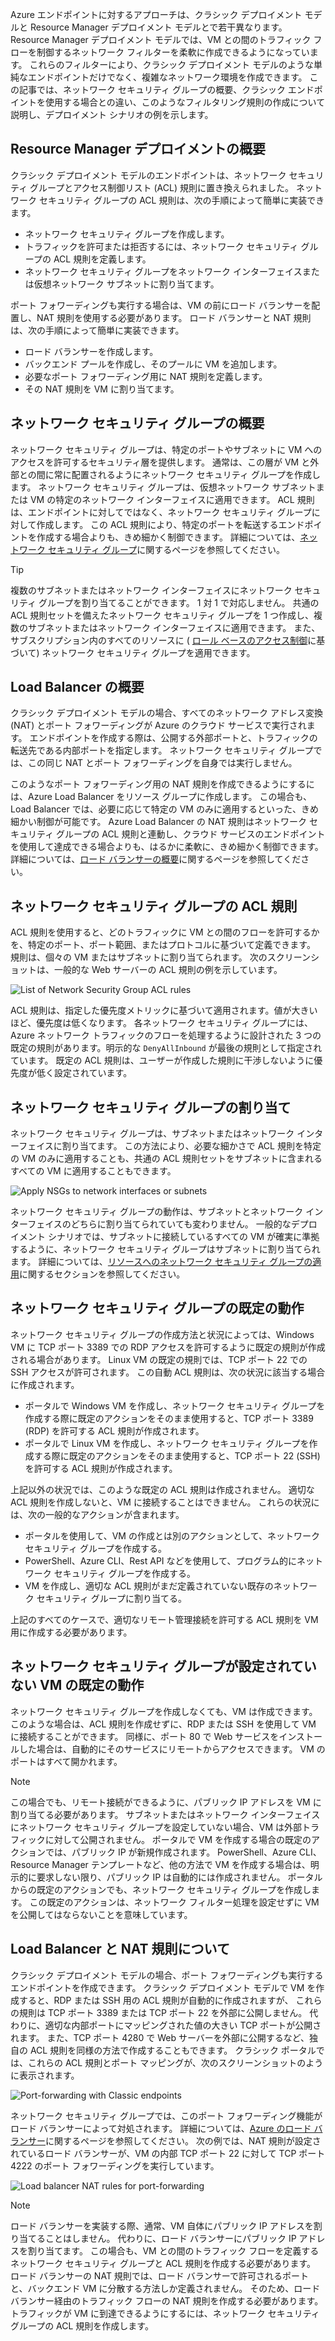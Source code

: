 Azure エンドポイントに対するアプローチは、クラシック デプロイメント モデルと Resource Manager デプロイメント モデルとで若干異なります。 Resource Manager デプロイメント モデルでは、VM との間のトラフィック フローを制御するネットワーク フィルターを柔軟に作成できるようになっています。 これらのフィルターにより、クラシック デプロイメント モデルのような単純なエンドポイントだけでなく、複雑なネットワーク環境を作成できます。 この記事では、ネットワーク セキュリティ グループの概要、クラシック エンドポイントを使用する場合との違い、このようなフィルタリング規則の作成について説明し、デプロイメント シナリオの例を示します。

## <a name="overview-of-resource-manager-deployments"></a>Resource Manager デプロイメントの概要
クラシック デプロイメント モデルのエンドポイントは、ネットワーク セキュリティ グループとアクセス制御リスト (ACL) 規則に置き換えられました。 ネットワーク セキュリティ グループの ACL 規則は、次の手順によって簡単に実装できます。

* ネットワーク セキュリティ グループを作成します。
* トラフィックを許可または拒否するには、ネットワーク セキュリティ グループの ACL 規則を定義します。
* ネットワーク セキュリティ グループをネットワーク インターフェイスまたは仮想ネットワーク サブネットに割り当てます。

ポート フォワーディングも実行する場合は、VM の前にロード バランサーを配置し、NAT 規則を使用する必要があります。 ロード バランサーと NAT 規則は、次の手順によって簡単に実装できます。

* ロード バランサーを作成します。
* バックエンド プールを作成し、そのプールに VM を追加します。
* 必要なポート フォワーディング用に NAT 規則を定義します。
* その NAT 規則を VM に割り当てます。

## <a name="network-security-group-overview"></a>ネットワーク セキュリティ グループの概要
ネットワーク セキュリティ グループは、特定のポートやサブネットに VM へのアクセスを許可するセキュリティ層を提供します。 通常は、この層が VM と外部との間に常に配置されるようにネットワーク セキュリティ グループを作成します。 ネットワーク セキュリティ グループは、仮想ネットワーク サブネットまたは VM の特定のネットワーク インターフェイスに適用できます。 ACL 規則は、エンドポイントに対してではなく、ネットワーク セキュリティ グループに対して作成します。 この ACL 規則により、特定のポートを転送するエンドポイントを作成する場合よりも、きめ細かく制御できます。 詳細については、[ネットワーク セキュリティ グループ](../articles/virtual-network/virtual-networks-nsg.md)に関するページを参照してください。

> [!TIP]
> 複数のサブネットまたはネットワーク インターフェイスにネットワーク セキュリティ グループを割り当てることができます。 1 対 1 で対応しません。 共通の ACL 規則セットを備えたネットワーク セキュリティ グループを 1 つ作成し、複数のサブネットまたはネットワーク インターフェイスに適用できます。 また、サブスクリプション内のすべてのリソースに ( [ロール ベースのアクセス制御](../articles/active-directory/role-based-access-control-what-is.md)に基づいて) ネットワーク セキュリティ グループを適用できます。

## <a name="load-balancers-overview"></a>Load Balancer の概要
クラシック デプロイメント モデルの場合、すべてのネットワーク アドレス変換 (NAT) とポート フォワーディングが Azure のクラウド サービスで実行されます。 エンドポイントを作成する際は、公開する外部ポートと、トラフィックの転送先である内部ポートを指定します。 ネットワーク セキュリティ グループでは、この同じ NAT とポート フォワーディングを自身では実行しません。 

このようなポート フォワーディング用の NAT 規則を作成できるようにするには、Azure Load Balancer をリソース グループに作成します。 この場合も、Load Balancer では、必要に応じて特定の VM のみに適用するといった、きめ細かい制御が可能です。 Azure Load Balancer の NAT 規則はネットワーク セキュリティ グループの ACL 規則と連動し、クラウド サービスのエンドポイントを使用して達成できる場合よりも、はるかに柔軟に、きめ細かく制御できます。 詳細については、[ロード バランサーの概要](../articles/load-balancer/load-balancer-overview.md)に関するページを参照してください。

## <a name="network-security-group-acl-rules"></a>ネットワーク セキュリティ グループの ACL 規則
ACL 規則を使用すると、どのトラフィックに VM との間のフローを許可するかを、特定のポート、ポート範囲、またはプロトコルに基づいて定義できます。 規則は、個々の VM またはサブネットに割り当てられます。 次のスクリーンショットは、一般的な Web サーバーの ACL 規則の例を示しています。

![List of Network Security Group ACL rules](./media/virtual-machines-common-endpoints-in-resource-manager/example-acl-rules.png)

ACL 規則は、指定した優先度メトリックに基づいて適用されます。値が大きいほど、優先度は低くなります。 各ネットワーク セキュリティ グループには、Azure ネットワーク トラフィックのフローを処理するように設計された 3 つの既定の規則があります。明示的な `DenyAllInbound` が最後の規則として指定されています。 既定の ACL 規則は、ユーザーが作成した規則に干渉しないように優先度が低く設定されています。

## <a name="assigning-network-security-groups"></a>ネットワーク セキュリティ グループの割り当て
ネットワーク セキュリティ グループは、サブネットまたはネットワーク インターフェイスに割り当てます。 この方法により、必要な細かさで ACL 規則を特定の VM のみに適用することも、共通の ACL 規則セットをサブネットに含まれるすべての VM に適用することもできます。

![Apply NSGs to network interfaces or subnets](./media/virtual-machines-common-endpoints-in-resource-manager/apply-nsg-to-resources.png)

ネットワーク セキュリティ グループの動作は、サブネットとネットワーク インターフェイスのどちらに割り当てられていても変わりません。 一般的なデプロイメント シナリオでは、サブネットに接続しているすべての VM が確実に準拠するように、ネットワーク セキュリティ グループはサブネットに割り当てられます。 詳細については、[リソースへのネットワーク セキュリティ グループの適用](../articles/virtual-network/virtual-networks-nsg.md#associating-nsgs)に関するセクションを参照してください。

## <a name="default-behavior-of-network-security-groups"></a>ネットワーク セキュリティ グループの既定の動作
ネットワーク セキュリティ グループの作成方法と状況によっては、Windows VM に TCP ポート 3389 での RDP アクセスを許可するように既定の規則が作成される場合があります。 Linux VM の既定の規則では、TCP ポート 22 での SSH アクセスが許可されます。 この自動 ACL 規則は、次の状況に該当する場合に作成されます。

* ポータルで Windows VM を作成し、ネットワーク セキュリティ グループを作成する際に既定のアクションをそのまま使用すると、TCP ポート 3389 (RDP) を許可する ACL 規則が作成されます。
* ポータルで Linux VM を作成し、ネットワーク セキュリティ グループを作成する際に既定のアクションをそのまま使用すると、TCP ポート 22 (SSH) を許可する ACL 規則が作成されます。

上記以外の状況では、このような既定の ACL 規則は作成されません。 適切な ACL 規則を作成しないと、VM に接続することはできません。 これらの状況には、次の一般的なアクションが含まれます。

* ポータルを使用して、VM の作成とは別のアクションとして、ネットワーク セキュリティ グループを作成する。
* PowerShell、Azure CLI、Rest API などを使用して、プログラム的にネットワーク セキュリティ グループを作成する。
* VM を作成し、適切な ACL 規則がまだ定義されていない既存のネットワーク セキュリティ グループに割り当てる。

上記のすべてのケースで、適切なリモート管理接続を許可する ACL 規則を VM 用に作成する必要があります。

## <a name="default-behavior-of-a-vm-without-a-network-security-group"></a>ネットワーク セキュリティ グループが設定されていない VM の既定の動作
ネットワーク セキュリティ グループを作成しなくても、VM は作成できます。 このような場合は、ACL 規則を作成せずに、RDP または SSH を使用して VM に接続することができます。 同様に、ポート 80 で Web サービスをインストールした場合は、自動的にそのサービスにリモートからアクセスできます。 VM のポートはすべて開かれます。

> [!NOTE]
> この場合でも、リモート接続ができるように、パブリック IP アドレスを VM に割り当てる必要があります。 サブネットまたはネットワーク インターフェイスにネットワーク セキュリティ グループを設定していない場合、VM は外部トラフィックに対して公開されません。 ポータルで VM を作成する場合の既定のアクションでは、パブリック IP が新規作成されます。 PowerShell、Azure CLI、Resource Manager テンプレートなど、他の方法で VM を作成する場合は、明示的に要求しない限り、パブリック IP は自動的には作成されません。 ポータルからの既定のアクションでも、ネットワーク セキュリティ グループを作成します。 この既定のアクションは、ネットワーク フィルター処理を設定せずに VM を公開してはならないことを意味しています。

## <a name="understanding-load-balancers-and-nat-rules"></a>Load Balancer と NAT 規則について
クラシック デプロイメント モデルの場合、ポート フォワーディングも実行するエンドポイントを作成できます。 クラシック デプロイメント モデルで VM を作成すると、RDP または SSH 用の ACL 規則が自動的に作成されますが、 これらの規則は TCP ポート 3389 または TCP ポート 22 を外部に公開しません。 代わりに、適切な内部ポートにマッピングされた値の大きい TCP ポートが公開されます。 また、TCP ポート 4280 で Web サーバーを外部に公開するなど、独自の ACL 規則を同様の方法で作成することもできます。 クラシック ポータルでは、これらの ACL 規則とポート マッピングが、次のスクリーンショットのように表示されます。

![Port-forwarding with Classic endpoints](./media/virtual-machines-common-endpoints-in-resource-manager/classic-endpoints-port-forwarding.png)

ネットワーク セキュリティ グループでは、このポート フォワーディング機能がロード バランサーによって対処されます。 詳細については、[Azure のロード バランサー](../articles/load-balancer/load-balancer-overview.md)に関するページを参照してください。 次の例では、NAT 規則が設定されているロード バランサーが、VM の内部 TCP ポート 22 に対して TCP ポート 4222 のポート フォワーディングを実行しています。

![Load balancer NAT rules for port-forwarding](./media/virtual-machines-common-endpoints-in-resource-manager/load-balancer-nat-rules.png)

> [!NOTE]
> ロード バランサーを実装する際、通常、VM 自体にパブリック IP アドレスを割り当てることはしません。 代わりに、ロード バランサーにパブリック IP アドレスを割り当てます。 この場合も、VM との間のトラフィック フローを定義するネットワーク セキュリティ グループと ACL 規則を作成する必要があります。 ロード バランサーの NAT 規則では、ロード バランサーで許可されるポートと、バックエンド VM に分散する方法しか定義されません。 そのため、ロード バランサー経由のトラフィック フローの NAT 規則を作成する必要があります。 トラフィックが VM に到達できるようにするには、ネットワーク セキュリティ グループの ACL 規則を作成します。
